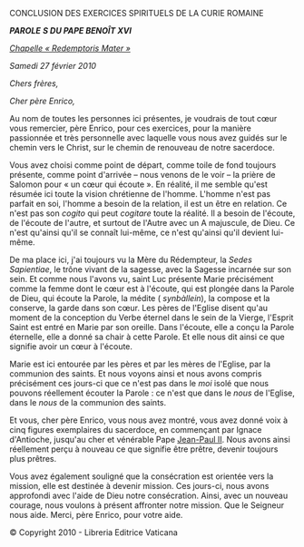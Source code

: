 CONCLUSION DES EXERCICES SPIRITUELS DE LA CURIE ROMAINE

***PAROLE*** ***S DU PAPE BENOÎT XVI***

*[Chapelle « Redemptoris Mater »](http://www.vatican.va/redemptoris_mater/index.htm)*

*Samedi 27 février 2010*

*Chers frères,*

*Cher père Enrico,*

Au nom de toutes les personnes ici présentes, je voudrais de tout cœur vous remercier, père Enrico, pour ces exercices, pour la manière passionnée et très personnelle avec laquelle vous nous avez guidés sur le chemin vers le Christ, sur le chemin de renouveau de notre sacerdoce.

Vous avez choisi comme point de départ, comme toile de fond toujours présente, comme point d'arrivée – nous venons de le voir – la prière de Salomon pour « un cœur qui écoute ». En réalité, il me semble qu'est résumée ici toute la vision chrétienne de l'homme. L'homme n'est pas parfait en soi, l'homme a besoin de la relation, il est un être en relation. Ce n'est pas son *cogito* qui peut *cogitare* toute la réalité. Il a besoin de l'écoute, de l'écoute de l'autre, et surtout de l'Autre avec un A majuscule, de Dieu. Ce n'est qu'ainsi qu'il se connaît lui-même, ce n'est qu'ainsi qu'il devient lui-même.

De ma place ici, j'ai toujours vu la Mère du Rédempteur, la *Sedes Sapientiae*, le trône vivant de la sagesse, avec la Sagesse incarnée sur son sein. Et comme nous l'avons vu, saint Luc présente Marie précisément comme la femme dont le cœur est à l'écoute, qui est plongée dans la Parole de Dieu, qui écoute la Parole, la médite ( *synbàllein*), la compose et la conserve, la garde dans son cœur. Les pères de l'Eglise disent qu'au moment de la conception du Verbe éternel dans le sein de la Vierge, l'Esprit Saint est entré en Marie par son oreille. Dans l'écoute, elle a conçu la Parole éternelle, elle a donné sa chair à cette Parole. Et elle nous dit ainsi ce que signifie avoir un cœur à l'écoute.

Marie est ici entourée par les pères et par les mères de l'Eglise, par la communion des saints. Et nous voyons ainsi et nous avons compris précisément ces jours-ci que ce n'est pas dans le *moi* isolé que nous pouvons réellement écouter la Parole : ce n'est que dans le *nous* de l'Eglise, dans le *nous* de la communion des saints.

Et vous, cher père Enrico, vous nous avez montré, vous avez donné voix à cinq figures exemplaires du sacerdoce, en commençant par Ignace d'Antioche, jusqu'au cher et vénérable Pape [Jean-Paul II](/content/john-paul-ii/fr.html). Nous avons ainsi réellement perçu à nouveau ce que signifie être prêtre, devenir toujours plus prêtres.

Vous avez également souligné que la consécration est orientée vers la mission, elle est destinée à devenir mission. Ces jours-ci, nous avons approfondi avec l'aide de Dieu notre consécration. Ainsi, avec un nouveau courage, nous voulons à présent affronter notre mission. Que le Seigneur nous aide. Merci, père Enrico, pour votre aide.

© Copyright 2010 - Libreria Editrice Vaticana